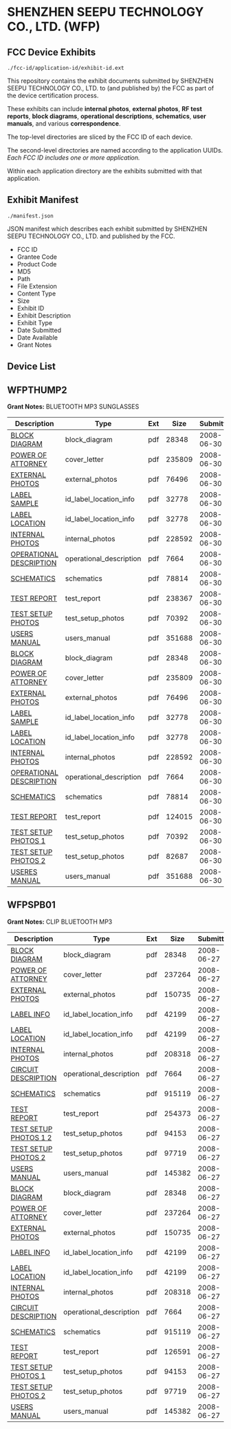 # SHENZHEN SEEPU TECHNOLOGY CO., LTD. (WFP)
## FCC Device Exhibits

```
./fcc-id/application-id/exhibit-id.ext
```

This repository contains the exhibit documents submitted by SHENZHEN SEEPU TECHNOLOGY CO., LTD. to (and published by) the FCC as part of the device certification process.

These exhibits can include **internal photos**, **external photos**, **RF test reports**, **block diagrams**, **operational descriptions**, **schematics**, **user manuals**, and various **correspondence**.

The top-level directories are sliced by the FCC ID of each device.

The second-level directories are named according to the application UUIDs. *Each FCC ID includes one or more application.*

Within each application directory are the exhibits submitted with that application. 

## Exhibit Manifest

```
./manifest.json
```

JSON manifest which describes each exhibit submitted by SHENZHEN SEEPU TECHNOLOGY CO., LTD. and published by the FCC.

- FCC ID
- Grantee Code
- Product Code
- MD5
- Path
- File Extension
- Content Type
- Size
- Exhibit ID
- Exhibit Description
- Exhibit Type
- Date Submitted
- Date Available
- Grant Notes

## Device List
## WFPTHUMP2
**Grant Notes:** BLUETOOTH MP3 SUNGLASSES

| Description | Type | Ext | Size | Submitted | Available |
| ----------- | ---- | --- | ---- | --------- | --------- |
| [BLOCK DIAGRAM](WFPTHUMP2/6ccd42fc5753256a049a2af6aa8a8506/962023.pdf) | block_diagram | pdf | 28348 | 2008-06-30 | 2008-06-30 |
| [POWER OF ATTORNEY](WFPTHUMP2/6ccd42fc5753256a049a2af6aa8a8506/962790.pdf) | cover_letter | pdf | 235809 | 2008-06-30 | 2008-06-30 |
| [EXTERNAL PHOTOS](WFPTHUMP2/6ccd42fc5753256a049a2af6aa8a8506/962786.pdf) | external_photos | pdf | 76496 | 2008-06-30 | 2008-06-30 |
| [LABEL SAMPLE](WFPTHUMP2/6ccd42fc5753256a049a2af6aa8a8506/962788.pdf) | id_label_location_info | pdf | 32778 | 2008-06-30 | 2008-06-30 |
| [LABEL LOCATION](WFPTHUMP2/6ccd42fc5753256a049a2af6aa8a8506/962788.pdf) | id_label_location_info | pdf | 32778 | 2008-06-30 | 2008-06-30 |
| [INTERNAL PHOTOS](WFPTHUMP2/6ccd42fc5753256a049a2af6aa8a8506/962787.pdf) | internal_photos | pdf | 228592 | 2008-06-30 | 2008-06-30 |
| [OPERATIONAL DESCRIPTION](WFPTHUMP2/6ccd42fc5753256a049a2af6aa8a8506/962024.pdf) | operational_description | pdf | 7664 | 2008-06-30 | 2008-06-30 |
| [SCHEMATICS](WFPTHUMP2/6ccd42fc5753256a049a2af6aa8a8506/962791.pdf) | schematics | pdf | 78814 | 2008-06-30 | 2008-06-30 |
| [TEST REPORT](WFPTHUMP2/6ccd42fc5753256a049a2af6aa8a8506/962804.pdf) | test_report | pdf | 238367 | 2008-06-30 | 2008-06-30 |
| [TEST SETUP PHOTOS](WFPTHUMP2/6ccd42fc5753256a049a2af6aa8a8506/962793.pdf) | test_setup_photos | pdf | 70392 | 2008-06-30 | 2008-06-30 |
| [USERS MANUAL](WFPTHUMP2/6ccd42fc5753256a049a2af6aa8a8506/962795.pdf) | users_manual | pdf | 351688 | 2008-06-30 | 2008-06-30 |
| [BLOCK DIAGRAM](WFPTHUMP2/a203acdc03ee25300474966bf8e55499/962023.pdf) | block_diagram | pdf | 28348 | 2008-06-30 | 2008-06-30 |
| [POWER OF ATTORNEY](WFPTHUMP2/a203acdc03ee25300474966bf8e55499/962790.pdf) | cover_letter | pdf | 235809 | 2008-06-30 | 2008-06-30 |
| [EXTERNAL PHOTOS](WFPTHUMP2/a203acdc03ee25300474966bf8e55499/962786.pdf) | external_photos | pdf | 76496 | 2008-06-30 | 2008-06-30 |
| [LABEL SAMPLE](WFPTHUMP2/a203acdc03ee25300474966bf8e55499/962788.pdf) | id_label_location_info | pdf | 32778 | 2008-06-30 | 2008-06-30 |
| [LABEL LOCATION](WFPTHUMP2/a203acdc03ee25300474966bf8e55499/962788.pdf) | id_label_location_info | pdf | 32778 | 2008-06-30 | 2008-06-30 |
| [INTERNAL PHOTOS](WFPTHUMP2/a203acdc03ee25300474966bf8e55499/962787.pdf) | internal_photos | pdf | 228592 | 2008-06-30 | 2008-06-30 |
| [OPERATIONAL DESCRIPTION](WFPTHUMP2/a203acdc03ee25300474966bf8e55499/962024.pdf) | operational_description | pdf | 7664 | 2008-06-30 | 2008-06-30 |
| [SCHEMATICS](WFPTHUMP2/a203acdc03ee25300474966bf8e55499/962791.pdf) | schematics | pdf | 78814 | 2008-06-30 | 2008-06-30 |
| [TEST REPORT](WFPTHUMP2/a203acdc03ee25300474966bf8e55499/962792.pdf) | test_report | pdf | 124015 | 2008-06-30 | 2008-06-30 |
| [TEST SETUP PHOTOS 1](WFPTHUMP2/a203acdc03ee25300474966bf8e55499/962793.pdf) | test_setup_photos | pdf | 70392 | 2008-06-30 | 2008-06-30 |
| [TEST SETUP PHOTOS 2](WFPTHUMP2/a203acdc03ee25300474966bf8e55499/962794.pdf) | test_setup_photos | pdf | 82687 | 2008-06-30 | 2008-06-30 |
| [USERES MANUAL](WFPTHUMP2/a203acdc03ee25300474966bf8e55499/962795.pdf) | users_manual | pdf | 351688 | 2008-06-30 | 2008-06-30 |
## WFPSPB01
**Grant Notes:** CLIP BLUETOOTH MP3

| Description | Type | Ext | Size | Submitted | Available |
| ----------- | ---- | --- | ---- | --------- | --------- |
| [BLOCK DIAGRAM](WFPSPB01/7a42ab9e8bb7e5bf7f0c8e5c6b7b7b9e/962023.pdf) | block_diagram | pdf | 28348 | 2008-06-27 | 2008-06-27 |
| [POWER OF ATTORNEY](WFPSPB01/7a42ab9e8bb7e5bf7f0c8e5c6b7b7b9e/962029.pdf) | cover_letter | pdf | 237264 | 2008-06-27 | 2008-06-27 |
| [EXTERNAL PHOTOS](WFPSPB01/7a42ab9e8bb7e5bf7f0c8e5c6b7b7b9e/962025.pdf) | external_photos | pdf | 150735 | 2008-06-27 | 2008-06-27 |
| [LABEL INFO](WFPSPB01/7a42ab9e8bb7e5bf7f0c8e5c6b7b7b9e/962028.pdf) | id_label_location_info | pdf | 42199 | 2008-06-27 | 2008-06-27 |
| [LABEL LOCATION](WFPSPB01/7a42ab9e8bb7e5bf7f0c8e5c6b7b7b9e/962028.pdf) | id_label_location_info | pdf | 42199 | 2008-06-27 | 2008-06-27 |
| [INTERNAL PHOTOS](WFPSPB01/7a42ab9e8bb7e5bf7f0c8e5c6b7b7b9e/962026.pdf) | internal_photos | pdf | 208318 | 2008-06-27 | 2008-06-27 |
| [CIRCUIT DESCRIPTION](WFPSPB01/7a42ab9e8bb7e5bf7f0c8e5c6b7b7b9e/962024.pdf) | operational_description | pdf | 7664 | 2008-06-27 | 2008-06-27 |
| [SCHEMATICS](WFPSPB01/7a42ab9e8bb7e5bf7f0c8e5c6b7b7b9e/962030.pdf) | schematics | pdf | 915119 | 2008-06-27 | 2008-06-27 |
| [TEST REPORT](WFPSPB01/7a42ab9e8bb7e5bf7f0c8e5c6b7b7b9e/962052.pdf) | test_report | pdf | 254373 | 2008-06-27 | 2008-06-27 |
| [TEST SETUP PHOTOS 1 2](WFPSPB01/7a42ab9e8bb7e5bf7f0c8e5c6b7b7b9e/962031.pdf) | test_setup_photos | pdf | 94153 | 2008-06-27 | 2008-06-27 |
| [TEST SETUP PHOTOS 2](WFPSPB01/7a42ab9e8bb7e5bf7f0c8e5c6b7b7b9e/962032.pdf) | test_setup_photos | pdf | 97719 | 2008-06-27 | 2008-06-27 |
| [USERS MANUAL](WFPSPB01/7a42ab9e8bb7e5bf7f0c8e5c6b7b7b9e/962034.pdf) | users_manual | pdf | 145382 | 2008-06-27 | 2008-06-27 |
| [BLOCK DIAGRAM](WFPSPB01/e8b5e80f66dad2120f28fda75253659e/962023.pdf) | block_diagram | pdf | 28348 | 2008-06-27 | 2008-06-27 |
| [POWER OF ATTORNEY](WFPSPB01/e8b5e80f66dad2120f28fda75253659e/962029.pdf) | cover_letter | pdf | 237264 | 2008-06-27 | 2008-06-27 |
| [EXTERNAL PHOTOS](WFPSPB01/e8b5e80f66dad2120f28fda75253659e/962025.pdf) | external_photos | pdf | 150735 | 2008-06-27 | 2008-06-27 |
| [LABEL INFO](WFPSPB01/e8b5e80f66dad2120f28fda75253659e/962028.pdf) | id_label_location_info | pdf | 42199 | 2008-06-27 | 2008-06-27 |
| [LABEL LOCATION](WFPSPB01/e8b5e80f66dad2120f28fda75253659e/962028.pdf) | id_label_location_info | pdf | 42199 | 2008-06-27 | 2008-06-27 |
| [INTERNAL PHOTOS](WFPSPB01/e8b5e80f66dad2120f28fda75253659e/962026.pdf) | internal_photos | pdf | 208318 | 2008-06-27 | 2008-06-27 |
| [CIRCUIT DESCRIPTION](WFPSPB01/e8b5e80f66dad2120f28fda75253659e/962024.pdf) | operational_description | pdf | 7664 | 2008-06-27 | 2008-06-27 |
| [SCHEMATICS](WFPSPB01/e8b5e80f66dad2120f28fda75253659e/962030.pdf) | schematics | pdf | 915119 | 2008-06-27 | 2008-06-27 |
| [TEST REPORT](WFPSPB01/e8b5e80f66dad2120f28fda75253659e/962033.pdf) | test_report | pdf | 126591 | 2008-06-27 | 2008-06-27 |
| [TEST SETUP PHOTOS 1](WFPSPB01/e8b5e80f66dad2120f28fda75253659e/962031.pdf) | test_setup_photos | pdf | 94153 | 2008-06-27 | 2008-06-27 |
| [TEST SETUP  PHOTOS 2](WFPSPB01/e8b5e80f66dad2120f28fda75253659e/962032.pdf) | test_setup_photos | pdf | 97719 | 2008-06-27 | 2008-06-27 |
| [USERS MANUAL](WFPSPB01/e8b5e80f66dad2120f28fda75253659e/962034.pdf) | users_manual | pdf | 145382 | 2008-06-27 | 2008-06-27 |
